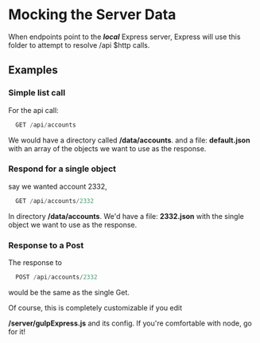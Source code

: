 # Mocking the Server Data

When endpoints point to the ***local*** Express server, Express will use this folder to attempt to resolve /api $http calls.

## Examples

### Simple list call
 For the api call:
 
 ```javascript
   GET /api/accounts
 ```
 We would have a directory called **/data/accounts**.
  and a file: **default.json**
  with an array of the objects we want to use as the response.
  
### Respond for a single object

say we wanted account 2332,

 ```javascript
   GET /api/accounts/2332
 ```
  In directory **/data/accounts**.
  We'd have a file: **2332.json**
  with the single object we want to use as the response.
 
### Response to a Post

The response to 
 ```javascript
   POST /api/accounts/2332
 ```
 would be the same as the single Get.
 
 Of course, this is completely customizable if you edit 
 
 **/server/gulpExpress.js** and its config.  If you're comfortable with node, go for it!